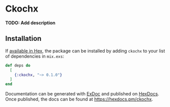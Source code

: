# Ckochx

**TODO: Add description**

## Installation

If [available in Hex](https://hex.pm/docs/publish), the package can be installed
by adding `ckochx` to your list of dependencies in `mix.exs`:

```elixir
def deps do
  [
    {:ckochx, "~> 0.1.0"}
  ]
end
```

Documentation can be generated with [ExDoc](https://github.com/elixir-lang/ex_doc)
and published on [HexDocs](https://hexdocs.pm). Once published, the docs can
be found at <https://hexdocs.pm/ckochx>.

